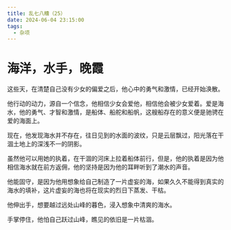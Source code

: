 ```yaml
---
title: 乱七八糟（25）
date: 2024-06-04 23:15:00
tags:
  - 杂项
---
```


# 海洋，水手，晚霞
这些天，在清楚自己没有少女的偏爱之后，他心中的勇气和激情，已经开始涣散。

他行动的动力，源自一个信念，他相信少女会爱他，相信他会被少女爱着。爱是海水，他的勇气、才智和激情，是船体、船舵和船帆，这艘船存在的意义便是驰骋在爱的海面上。

现在，他发现海水并不存在，往日见到的水面的波纹，只是云层飘过，阳光落在干涸土地上的深浅不一的阴影。

虽然他可以用她的执着，在干涸的河床上拉着船体前行，但是，他的执着是因为他相信海水就在前方返佣，他的坚持是因为他的耳畔听到了潮水的声音。

他能固守，是因为他用想象给自己制造了一片虚妄的海，如果久久不能得到真实的海水的填补，这片虚妄的海也将在现实的烈日下蒸发、干枯。

他伸出手，想要越过远处山峰的暮色，浸入想象中清爽的海水。

手掌停住，他怕自己跃过山峰，瞧见的依旧是一片枯涸。